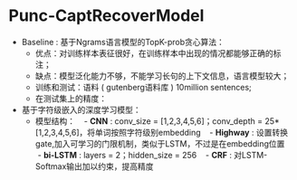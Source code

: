 # Punc-CaptRecoverModel  

- Baseline : 基于Ngrams语言模型的TopK-prob贪心算法：
  - 优点：对训练样本表征很好，在训练样本中出现的情况都能够正确的标注；
  - 缺点：模型泛化能力不够，不能学习长句的上下文信息，语言模型较大；
  - 训练和测试：语料 ( gutenberg语料库 ) 10million sentences; 
  - 在测试集上的精度：
- 基于字符级嵌入的深度学习模型：
  - 模型结构：
    - **CNN** : conv_size = [1,2,3,4,5,6]；conv_depth = 25*[1,2,3,4,5,6]，将单词按照字符级别embedding
    - **Highway** : 设置转换gate,加入可学习的门限机制，类似于LSTM，不过是在embedding位置
    - **bi-LSTM** : layers = 2；hidden_size = 256
    - **CRF** : 对LSTM-Softmax输出加以约束，提高精度
    

